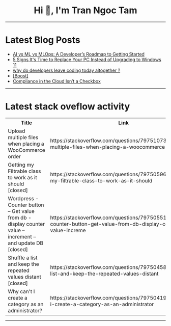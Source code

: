 <h1 align="center">Hi 👋, I'm Tran Ngoc Tam</h1>

---

# Latest Blog Posts 
<!-- BLOG-POST-LIST:START -->
- [AI vs ML vs MLOps: A Developer’s Roadmap to Getting Started](https://dev.to/hellonehha/ai-vs-ml-vs-mlops-a-developers-roadmap-to-getting-started-14pi)
- [5 Signs It&#39;s Time to Replace Your PC Instead of Upgrading to Windows 11](https://dev.to/theitserviceblog/5-signs-its-time-to-replace-your-pc-instead-of-upgrading-to-windows-11-3k53)
- [why do developers leave coding today altogether ?](https://dev.to/bekbrace/why-do-developers-leave-coding-today-altogether--2f56)
- [[Boost]](https://dev.to/bekbrace/-51m9)
- [Compliance in the Cloud Isn’t a Checkbox](https://dev.to/myram/compliance-in-the-cloud-isnt-a-checkbox-29f2)
<!-- BLOG-POST-LIST:END -->

---

# Latest stack oveflow activity
<table>
  <tr><th>Title</th><th>Link</th></tr>
  <!-- STACKOVERFLOW:START --><tr><td>Upload multiple files when placing a WooCommerce order</td><td>https://stackoverflow.com/questions/79751073/upload-multiple-files-when-placing-a-woocommerce-order</td></tr><tr><td>Getting my Filtrable class to work as it should [closed]</td><td>https://stackoverflow.com/questions/79750596/getting-my-filtrable-class-to-work-as-it-should</td></tr><tr><td>Wordpress - Counter button – Get value from db - display counter value – increment – and update DB [closed]</td><td>https://stackoverflow.com/questions/79750551/wordpress-counter-button-get-value-from-db-display-counter-value-increme</td></tr><tr><td>Shuffle a list and keep the repeated values distant [closed]</td><td>https://stackoverflow.com/questions/79750458/shuffle-a-list-and-keep-the-repeated-values-distant</td></tr><tr><td>Why can&#39;t I create a category as an administrator?</td><td>https://stackoverflow.com/questions/79750419/why-cant-i-create-a-category-as-an-administrator</td></tr><!-- STACKOVERFLOW:END -->
</table>

---


